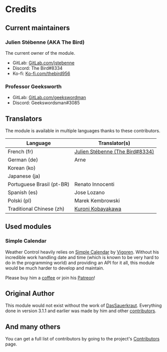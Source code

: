 # Credits

## Current maintainers

### Julien Stébenne (AKA The Bird)

The current owner of the module.

- GitLab: [GitLab.com/jstebenne](https://gitlab.com/jstebenne)
- Discord: The Bird#8334
- Ko-fi: [Ko-fi.com/thebird956](https://ko-fi.com/thebird956)

### Professor Geeksworth

- GitLab: [GitLab.com/geekswordman](https://gitlab.com/geekswordsman)
- Discord: Geekswordsman#3085

## Translators

The module is available in multiple languages thanks to these contributors.

| Language                  | Translator(s)                                                   |
|---------------------------|-----------------------------------------------------------------|
| French (fr)               | [Julien Stébenne (The Bird#8334)](https://gitlab.com/jstebenne) |
| German (de)               | Arne                                                            |
| Korean (ko)               |                                                                 |
| Japanese (ja)             |                                                                 |
| Portuguese Brasil (pt-BR) | Renato Innocenti                                                |
| Spanish (es)              | Jose Lozano                                                     |
| Polski (pl)               | Marek Kembrowski                                                |
| Traditional Chinese (zh)  | [Kuroni Kobayakawa](https://gitlab.com/kobayakawakuroni)        |

## Used modules

### Simple Calendar

Weather Control heavily relies on [Simple Calendar](https://github.com/vigoren/foundryvtt-simple-calendar) by [Vigoren](https://github.com/vigoren). Without his incredible work handling date and time (which is known to be very hard to do in the programming world) and providing an API for it all, this module would be much harder to develop and maintain.

Please buy him a [coffee](https://ko-fi.com/vigorator) or join his [Patreon](https://www.patreon.com/vigorator)!

## Original Author

This module would not exist without the work of [DasSauerkraut](https://github.com/DasSauerkraut). Everything done in version 3.1.1 and earlier was made by him and other [contributors](https://github.com/DasSauerkraut/calendar-weather/graphs/contributors).

## And many others

You can get a full list of contributors by going to the project's [Contributors](https://gitlab.com/jstebenne/foundryvtt-weather-control/-/graphs/master) page.
